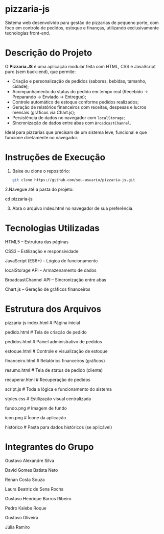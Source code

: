# pizzaria-js
Sistema web desenvolvido para gestão de pizzarias de pequeno porte, com foco em controle de pedidos, estoque e finanças, utilizando exclusivamente tecnologias front-end.

# Descrição do Projeto

O **Pizzaria JS** é uma aplicação modular feita com HTML, CSS e JavaScript puro (sem back-end), que permite:

- Criação e personalização de pedidos (sabores, bebidas, tamanho, cidade);
- Acompanhamento do status do pedido em tempo real (Recebido → Preparando → Enviado → Entregue);
- Controle automático de estoque conforme pedidos realizados;
- Geração de relatórios financeiros com receitas, despesas e lucros mensais (gráficos via Chart.js);
- Persistência de dados no navegador com `localStorage`;
- Sincronização de dados entre abas com `BroadcastChannel`.

Ideal para pizzarias que precisam de um sistema leve, funcional e que funcione diretamente no navegador.

#  Instruções de Execução

1. Baixe ou clone o repositório:
   ```bash
   git clone https://github.com/seu-usuario/pizzaria-js.git

2.Navegue até a pasta do projeto:

cd pizzaria-js

3. Abra o arquivo index.html no navegador de sua preferência.

# Tecnologias Utilizadas
HTML5 – Estrutura das páginas

CSS3 – Estilização e responsividade

JavaScript (ES6+) – Lógica de funcionamento

localStorage API – Armazenamento de dados

BroadcastChannel API – Sincronização entre abas

Chart.js – Geração de gráficos financeiros

# Estrutura dos Arquivos

pizzaria-js
index.html           # Página inicial

pedido.html          # Tela de criação de pedido

pedidos.html         # Painel administrativo de pedidos

estoque.html         # Controle e visualização de estoque

financeiro.html      # Relatórios financeiros (gráficos)

resumo.html          # Tela de status de pedido (cliente)

recuperar.html       # Recuperação de pedidos

script.js            # Toda a lógica e funcionamento do sistema

styles.css           # Estilização visual centralizada

fundo.png            # Imagem de fundo

icon.png             # Ícone da aplicação

histórico            # Pasta para dados históricos (se aplicável)

# Integrantes do Grupo
Gustavo Alexandre Silva

David Gomes Batista Neto

Renan Costa Souza

Laura Beatriz de Sena Rocha

Gustavo Henrique Barros Ribeiro

Pedro Kalebe Roque

Gustavo Oliveira

Júlia Ramiro

